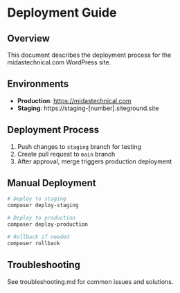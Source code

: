 # Deployment Guide

## Overview
This document describes the deployment process for the midastechnical.com WordPress site.

## Environments
- **Production**: https://midastechnical.com
- **Staging**: https://staging-[number].siteground.site

## Deployment Process
1. Push changes to `staging` branch for testing
2. Create pull request to `main` branch
3. After approval, merge triggers production deployment

## Manual Deployment
```bash
# Deploy to staging
composer deploy-staging

# Deploy to production
composer deploy-production

# Rollback if needed
composer rollback
```

## Troubleshooting
See troubleshooting.md for common issues and solutions.
